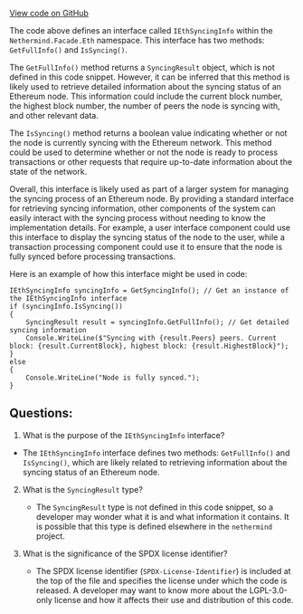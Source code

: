 [View code on GitHub](https://github.com/nethermindeth/nethermind/Nethermind.Facade/Eth/IEthSyncingInfo.cs)

The code above defines an interface called `IEthSyncingInfo` within the `Nethermind.Facade.Eth` namespace. This interface has two methods: `GetFullInfo()` and `IsSyncing()`. 

The `GetFullInfo()` method returns a `SyncingResult` object, which is not defined in this code snippet. However, it can be inferred that this method is likely used to retrieve detailed information about the syncing status of an Ethereum node. This information could include the current block number, the highest block number, the number of peers the node is syncing with, and other relevant data. 

The `IsSyncing()` method returns a boolean value indicating whether or not the node is currently syncing with the Ethereum network. This method could be used to determine whether or not the node is ready to process transactions or other requests that require up-to-date information about the state of the network. 

Overall, this interface is likely used as part of a larger system for managing the syncing process of an Ethereum node. By providing a standard interface for retrieving syncing information, other components of the system can easily interact with the syncing process without needing to know the implementation details. For example, a user interface component could use this interface to display the syncing status of the node to the user, while a transaction processing component could use it to ensure that the node is fully synced before processing transactions. 

Here is an example of how this interface might be used in code:

```
IEthSyncingInfo syncingInfo = GetSyncingInfo(); // Get an instance of the IEthSyncingInfo interface
if (syncingInfo.IsSyncing())
{
    SyncingResult result = syncingInfo.GetFullInfo(); // Get detailed syncing information
    Console.WriteLine($"Syncing with {result.Peers} peers. Current block: {result.CurrentBlock}, highest block: {result.HighestBlock}");
}
else
{
    Console.WriteLine("Node is fully synced.");
}
```
## Questions: 
 1. What is the purpose of the `IEthSyncingInfo` interface?
   - The `IEthSyncingInfo` interface defines two methods: `GetFullInfo()` and `IsSyncing()`, which are likely related to retrieving information about the syncing status of an Ethereum node.

2. What is the `SyncingResult` type?
   - The `SyncingResult` type is not defined in this code snippet, so a developer may wonder what it is and what information it contains. It is possible that this type is defined elsewhere in the `nethermind` project.

3. What is the significance of the SPDX license identifier?
   - The SPDX license identifier (`SPDX-License-Identifier`) is included at the top of the file and specifies the license under which the code is released. A developer may want to know more about the LGPL-3.0-only license and how it affects their use and distribution of this code.
